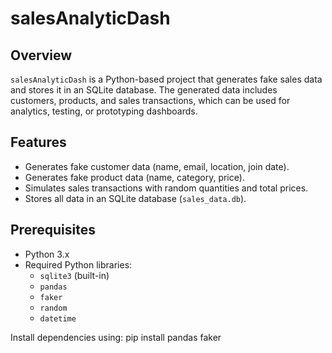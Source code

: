 # salesAnalyticDash

## Overview
`salesAnalyticDash` is a Python-based project that generates fake sales data and stores it in an SQLite database. The generated data includes customers, products, and sales transactions, which can be used for analytics, testing, or prototyping dashboards.

## Features
- Generates fake customer data (name, email, location, join date).
- Generates fake product data (name, category, price).
- Simulates sales transactions with random quantities and total prices.
- Stores all data in an SQLite database (`sales_data.db`).

## Prerequisites
- Python 3.x
- Required Python libraries:
  - `sqlite3` (built-in)
  - `pandas`
  - `faker`
  - `random`
  - `datetime`

Install dependencies using:
pip install pandas faker